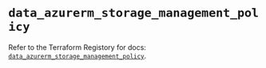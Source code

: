 # `data_azurerm_storage_management_policy`

Refer to the Terraform Registory for docs: [`data_azurerm_storage_management_policy`](https://registry.terraform.io/providers/hashicorp/azurerm/3.68.0/docs/data-sources/storage_management_policy).
